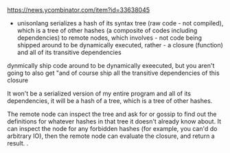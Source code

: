 https://news.ycombinator.com/item?id=33638045

- unisonlang serializes a hash of its syntax tree (raw code - not compiled), which is a tree of other hashes (a composite of codes including dependencies) to remote nodes, which involves - not code being shipped around to be dynamically executed, rather - a closure (function) and all of its transitive dependencies 

dynmically ship code around to be dynamically exeecuted, but you aren't going to also get "and of course ship all the transitive dependencies of this closure

It won't be a serialized version of my entire program and all of its dependencies, it will be a hash of a tree, which is a tree of other hashes.

The remote node can inspect the tree and ask for or gossip to find out the definitions for whatever hashes in that tree it doesn't already know about. It can inspect the node for any forbidden hashes (for example, you can'd do arbitrary IO), then the remote node can evaluate the closure, and return a result.
.